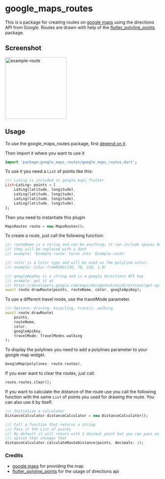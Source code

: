 # google_maps_routes

This is a package for creating routes on [google maps](https://pub.dev/packages/google_maps_flutter) using the directions API from Google.
Routes are drawn with help of the [flutter_polyline_points](https://pub.dev/packages/flutter_polyline_points) package.

## Screenshot
<img src="https://raw.githubusercontent.com/aikenahac/google_maps_routes/master/assets/example-route.jpeg" alt="example-route" width="200"/>

## Usage

To use the google_maps_routes package, first [depend on it](https://flutter.dev/docs/development/packages-and-plugins/using-packages).

Then import it where you want to use it

```dart
import 'package:google_maps_routes/google_maps_routes.dart';
```

To use it you need a `List` of points like this:

```dart
/// LatLng is included in google_maps_flutter
List<LatLng> points = [
    LatLng(latitude, longitude),
    LatLng(latitude, longitude),
    LatLng(latitude, longitude),
    LatLng(latitude, longitude),
];
```

Then you need to instantiate this plugin

```dart
MapsRoutes route = new MapsRoutes();
```

To create a route, just call the following function:

```dart
/// routeName is a string and can be anything; it can include spaces but
/// they will be replaced with a dash
/// example: 'Example route' turns into 'Example-route'

/// color is a Color type and will be used as the polyline color:
/// example: Color.fromRGBO(130, 78, 210, 1.0)

/// googleApyKey is a string and is a google directions API key
/// example: get it at
/// https://developers.google.com/maps/documentation/directions/get-api-key
await route.drawRoute(points, routeName, color, googleApiKey);
```

To use a different travel mode, use the travelMode parameter.

```dart
/// Options: driving, bicycling, transit, walking
await route.drawRoute(
    points,
    routeName,
    color,
    googleApiKey,
    travelMode: TravelModes.walking
);
```

To display the polylines you need to add a polylines parameter to your google map widget.

```dart
GoogleMap(polylines: route.routes),
```

If you ever want to clear the routes, just call:

```dart
route.routes.clear();
```

If you want to calculate the distance of the route use you call the following function with the same `List` of points you used for drawing the route. You can also use it by itself.

```dart
/// Initialize a calculator
DistanceCalculator distanceCalculator = new DistanceCalculator();

/// Call a function that returns a string
/// Pass it the List of points
/// By default it will return with 1 decimal point but you can pass an 
/// option that changes that 
distanceCalculator.calculateRouteDistance(points, decimals: 1);
```

### Credits

- [google maps](https://pub.dev/packages/google_maps_flutter) for providing the map
- [flutter_polyline_points](https://pub.dev/packages/flutter_polyline_points) for the usage of directions api
